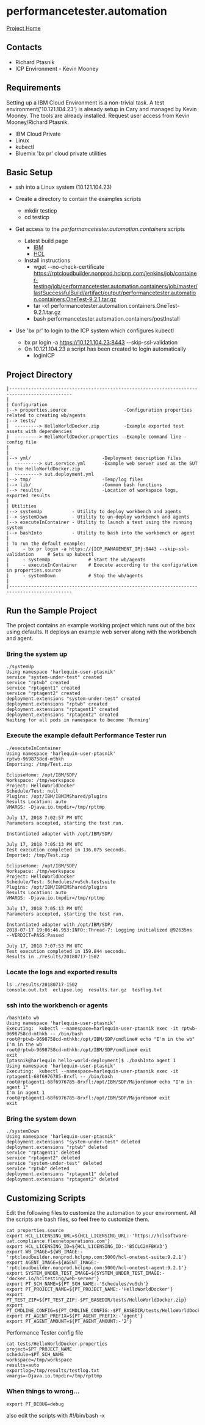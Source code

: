 # performancetester.automation
[Project Home](https://github01.hclpnp.com/richard-ptasnik/performancetester.automation)
## Contacts
* Richard Ptasnik
* ICP Environment - Kevin Mooney
## Requirements
Setting up a IBM Cloud Environment is a non-trivial task.  A test environment('10.121.104.23') is already setup in Cary and managed by Kevin Mooney.  The tools are already installed.  Request user access from Kevin Mooney/Richard Ptasnik.

* IBM Cloud Private
* Linux 
* kubectl
* Bluemix 'bx pr' cloud private utilities

## Basic Setup
* ssh into a Linux system (10.121.104.23)
* Create a directory to contain the examples scripts
  * mkdir testicp
  * cd testicp
* Get access to the _performancetester.automation.containers_ scripts
  * Latest build page
    * [IBM](https://rptcloudbuilder.nonprod.hclpnp.com/jenkins/job/container-testing/job/performancetester.automation.containers/job/master/lastSuccessfulBuild/artifact/output/performancetester.automation.containers.IBM-9.2.1.tar.gz)
    * [HCL](https://rptcloudbuilder.nonprod.hclpnp.com/jenkins/job/container-testing/job/performancetester.automation.containers/job/master/lastSuccessfulBuild/artifact/output/performancetester.automation.containers.OneTest-9.2.1.tar.gz)
  * Install instructions
    * wget --no-check-certificate https://rptcloudbuilder.nonprod.hclpnp.com/jenkins/job/container-testing/job/performancetester.automation.containers/job/master/lastSuccessfulBuild/artifact/output/performancetester.automation.containers.OneTest-9.2.1.tar.gz
    * tar -xf performancetester.automation.containers.OneTest-9.2.1.tar.gz
    * bash performancetester.automation.containers/postInstall

* Use 'bx pr' to login to the ICP system which configures kubectl
  * bx pr login -a https://10.121.104.23:8443 --skip-ssl-validation
  * On 10.121.104.23 a script has been created to login automatically
     * loginICP
	
## Project Directory

	|---------------------------------------------------------------------------------------------
	|
	| Configuration
	|--> properties.source                     -Configuration properties related to creating wb/agents
	|--> tests/
	|  ---------> HelloWorldDocker.zip         -Example exported test assets with dependencies
	|  ---------> HelloWorldDocker.properties  -Example command line -config file
	|
	|
	|--> yml/                          -Deployment description files
	|  ---------> sut.service.yml      -Example web server used as the SUT in the HelloWorldDocker.zip
	|  ---------> sut.deployment.yml
	|--> tmp/                          -Temp/log files
	|--> lib/                          -Common bash functions
	|--> results/                      -Location of workspace logs, exported results
	|
	| Utilities
	|--> systemUp           - Utility to deploy workbench and agents
	|--> systemDown         - Utility to un-deploy workbench and agents
	|--> executeInContainer - Utility to launch a test using the running system
	|--> bashInto           - Utility to bash into the workbench or agent
	|
	| To run the default example:
	|     - bx pr login -a https://{ICP_MANAGEMENT_IP}:8443 --skip-ssl-validation     # Sets up kubectl
	|     - systemUp              # Start the wb/agents
	|     - executeInContainer    # Execute according to the configuration in properties.source
	|     - systemDown            # Stop the wb/agents
	|
	|---------------------------------------------------------------------------------------------

## Run the Sample Project
The project contains an example working project which runs out of the box using defaults.  It deploys an example web server along with the workbench and agent.
### Bring the system up
	./systemUp
	Using namespace 'harlequin-user-ptasnik'
	service "system-under-test" created
	service "rptwb" created
	service "rptagent1" created
	service "rptagent2" created
	deployment.extensions "system-under-test" created
	deployment.extensions "rptwb" created
	deployment.extensions "rptagent1" created
	deployment.extensions "rptagent2" created
	Waiting for all pods in namespace to become 'Running'
### Execute the example default Performance Tester run
	./executeInContainer
	Using namespace 'harlequin-user-ptasnik'
	rptwb-9698758cd-mthkh
	Importing: /tmp/Test.zip
	
	EclipseHome: /opt/IBM/SDP/
	Workspace: /tmp/workspace
	Project: HelloWorldDocker
	Schedule/Test: null
	Plugins: /opt/IBM/IBMIMShared/plugins
	Results Location: auto
	VMARGS: -Djava.io.tmpdir=/tmp/rpttmp
	
	July 17, 2018 7:02:57 PM UTC
	Parameters accepted, starting the test run.
	
	Instantiated adapter with /opt/IBM/SDP/
	
	July 17, 2018 7:05:13 PM UTC
	Test execution completed in 136.075 seconds.
	Imported: /tmp/Test.zip
	
	EclipseHome: /opt/IBM/SDP/
	Workspace: /tmp/workspace
	Project: HelloWorldDocker
	Schedule/Test: Schedules/vuSch.testsuite
	Plugins: /opt/IBM/IBMIMShared/plugins
	Results Location: auto
	VMARGS: -Djava.io.tmpdir=/tmp/rpttmp
	
	July 17, 2018 7:05:13 PM UTC
	Parameters accepted, starting the test run.
	
	Instantiated adapter with /opt/IBM/SDP/
	2018-07-17 19:06:46.953:INFO::Thread-7: Logging initialized @92635ms
	--VERDICT=PASS:Passed
	
	July 17, 2018 7:07:53 PM UTC
	Test execution completed in 159.844 seconds.
	Results in ./results/20180717-1502

### Locate the logs and exported results
	ls ./results/20180717-1502
	console.out.txt  eclipse.log  results.tar.gz  testlog.txt

### ssh into the workbench or agents 
	/bashInto wb
	Using namespace 'harlequin-user-ptasnik'
	Executing:  kubectl --namespace=harlequin-user-ptasnik exec -it rptwb-9698758cd-mthkh -- /bin/bash
	root@rptwb-9698758cd-mthkh:/opt/IBM/SDP/cmdline# echo "I'm in the wb"
	I'm in the wb
	root@rptwb-9698758cd-mthkh:/opt/IBM/SDP/cmdline# exit
	exit
	[ptasnik@harlequin hello-world-deployment]$ ./bashInto agent 1
	Using namespace 'harlequin-user-ptasnik'
	Executing:  kubectl --namespace=harlequin-user-ptasnik exec -it rptagent1-68f6976785-8rxfl -- /bin/bash
	root@rptagent1-68f6976785-8rxfl:/opt/IBM/SDP/Majordomo# echo "I'm in agent 1"
	I'm in agent 1
	root@rptagent1-68f6976785-8rxfl:/opt/IBM/SDP/Majordomo# exit
	exit

### Bring the system down
	./systemDown
	Using namespace 'harlequin-user-ptasnik'
	deployment.extensions "system-under-test" deleted
	deployment.extensions "rptwb" deleted
	service "rptagent1" deleted
	service "rptagent2" deleted
	service "system-under-test" deleted
	service "rptwb" deleted
	deployment.extensions "rptagent1" deleted
	deployment.extensions "rptagent2" deleted

## Customizing Scripts
Edit the following files to customize the automation to your environment.  All the scripts are bash files, so feel free to customize them.

	cat properties.source
	export HCL_LICENSING_URL=${HCL_LICENSING_URL:-'https://hclsoftware-uat.compliance.flexnetoperations.com'}
	export HCL_LICENSING_ID=${HCL_LICENSING_ID:-'B5CLC2XFBKV3'}
	export WB_IMAGE=${WB_IMAGE:-'rptcloudbuilder.nonprod.hclpnp.com:5000/hcl-onetest-suite:9.2.1'}
	export AGENT_IMAGE=${AGENT_IMAGE:-'rptcloudbuilder.nonprod.hclpnp.com:5000/hcl-onetest-agent:9.2.1'}
	export SYSTEM_UNDER_TEST_IMAGE=${SYSTEM_UNDER_TEST_IMAGE:-'docker.io/hcltesting/web-server'}
	export PT_SCH_NAME=${PT_SCH_NAME:-'Schedules/vuSch'}
	export PT_PROJECT_NAME=${PT_PROJECT_NAME:-'HelloWorldDocker'}
	export PT_TEST_ZIP=${PT_TEST_ZIP:-$PT_BASEDIR/tests/HelloWorldDocker.zip}
	export PT_CMDLINE_CONFIG=${PT_CMDLINE_CONFIG:-$PT_BASEDIR/tests/HelloWorldDocker.properties}
	export PT_AGENT_PREFIX=${PT_AGENT_PREFIX:-'agent'}
	export PT_AGENT_AMOUNT=${PT_AGENT_AMOUNT:-'2'}

Performance Tester config file

	cat tests/HelloWorldDocker.properties
	project=$PT_PROJECT_NAME
	schedule=$PT_SCH_NAME
	workspace=/tmp/workspace
	results=auto
	exportlog=/tmp/results/testlog.txt
	vmargs=-Djava.io.tmpdir=/tmp/rpttmp

### When things to wrong...
	export PT_DEBUG=debug
also edit the scripts with
	#!/bin/bash -x